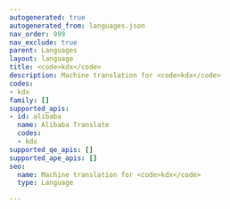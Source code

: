 ```yaml
---
autogenerated: true
autogenerated_from: languages.json
nav_order: 999
nav_exclude: true
parent: Languages
layout: language
title: <code>kdx</code>
description: Machine translation for <code>kdx</code>
codes:
- kdx
family: []
supported_apis:
- id: alibaba
  name: Alibaba Translate
  codes:
  - kdx
supported_qe_apis: []
supported_ape_apis: []
seo:
  name: Machine translation for <code>kdx</code>
  type: Language

---
```


